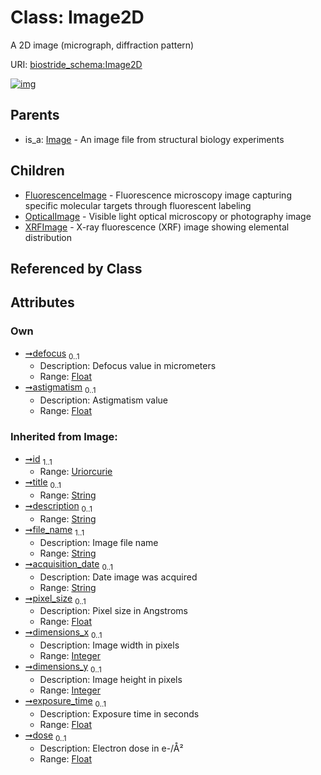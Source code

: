 
# Class: Image2D

A 2D image (micrograph, diffraction pattern)

URI: [biostride_schema:Image2D](https://w3id.org/biostride/schema/Image2D)


[![img](https://yuml.me/diagram/nofunky;dir:TB/class/[XRFImage],[OpticalImage],[Image2D&#124;defocus:float%20%3F;astigmatism:float%20%3F;file_name(i):string;acquisition_date(i):string%20%3F;pixel_size(i):float%20%3F;dimensions_x(i):integer%20%3F;dimensions_y(i):integer%20%3F;exposure_time(i):float%20%3F;dose(i):float%20%3F;id(i):uriorcurie;title(i):string%20%3F;description(i):string%20%3F]^-[XRFImage],[Image2D]^-[OpticalImage],[Image2D]^-[FluorescenceImage],[Image]^-[Image2D],[Image],[FluorescenceImage])](https://yuml.me/diagram/nofunky;dir:TB/class/[XRFImage],[OpticalImage],[Image2D&#124;defocus:float%20%3F;astigmatism:float%20%3F;file_name(i):string;acquisition_date(i):string%20%3F;pixel_size(i):float%20%3F;dimensions_x(i):integer%20%3F;dimensions_y(i):integer%20%3F;exposure_time(i):float%20%3F;dose(i):float%20%3F;id(i):uriorcurie;title(i):string%20%3F;description(i):string%20%3F]^-[XRFImage],[Image2D]^-[OpticalImage],[Image2D]^-[FluorescenceImage],[Image]^-[Image2D],[Image],[FluorescenceImage])

## Parents

 *  is_a: [Image](Image.md) - An image file from structural biology experiments

## Children

 * [FluorescenceImage](FluorescenceImage.md) - Fluorescence microscopy image capturing specific molecular targets through fluorescent labeling
 * [OpticalImage](OpticalImage.md) - Visible light optical microscopy or photography image
 * [XRFImage](XRFImage.md) - X-ray fluorescence (XRF) image showing elemental distribution

## Referenced by Class


## Attributes


### Own

 * [➞defocus](image2D__defocus.md)  <sub>0..1</sub>
     * Description: Defocus value in micrometers
     * Range: [Float](types/Float.md)
 * [➞astigmatism](image2D__astigmatism.md)  <sub>0..1</sub>
     * Description: Astigmatism value
     * Range: [Float](types/Float.md)

### Inherited from Image:

 * [➞id](namedThing__id.md)  <sub>1..1</sub>
     * Range: [Uriorcurie](types/Uriorcurie.md)
 * [➞title](namedThing__title.md)  <sub>0..1</sub>
     * Range: [String](types/String.md)
 * [➞description](namedThing__description.md)  <sub>0..1</sub>
     * Range: [String](types/String.md)
 * [➞file_name](image__file_name.md)  <sub>1..1</sub>
     * Description: Image file name
     * Range: [String](types/String.md)
 * [➞acquisition_date](image__acquisition_date.md)  <sub>0..1</sub>
     * Description: Date image was acquired
     * Range: [String](types/String.md)
 * [➞pixel_size](image__pixel_size.md)  <sub>0..1</sub>
     * Description: Pixel size in Angstroms
     * Range: [Float](types/Float.md)
 * [➞dimensions_x](image__dimensions_x.md)  <sub>0..1</sub>
     * Description: Image width in pixels
     * Range: [Integer](types/Integer.md)
 * [➞dimensions_y](image__dimensions_y.md)  <sub>0..1</sub>
     * Description: Image height in pixels
     * Range: [Integer](types/Integer.md)
 * [➞exposure_time](image__exposure_time.md)  <sub>0..1</sub>
     * Description: Exposure time in seconds
     * Range: [Float](types/Float.md)
 * [➞dose](image__dose.md)  <sub>0..1</sub>
     * Description: Electron dose in e-/Å²
     * Range: [Float](types/Float.md)
